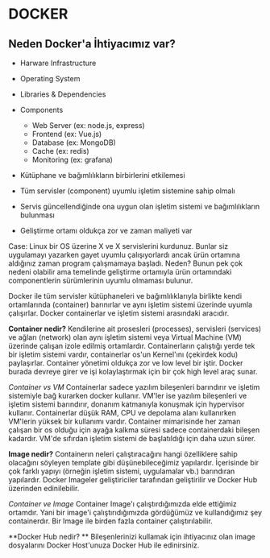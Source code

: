 # DOCKER
## Neden Docker'a İhtiyacımız var?
- Harware Infrastructure
- Operating System
- Libraries & Dependencies
- Components
  - Web Server (ex: node.js, express)
  - Frontend (ex: Vue.js)
  - Database (ex: MongoDB)
  - Cache (ex: redis)
  - Monitoring (ex: grafana)

- Kütüphane ve bağımlılıkların birbirlerini etkilemesi
- Tüm servisler (component) uyumlu işletim sistemine sahip olmalı
- Servis güncellendiğinde ona uygun olan işletim sistemi ve bağımlılıkların bulunması
- Geliştirme ortamı oldukça zor ve zaman maliyeti var

Case: Linux bir OS üzerine X ve X servislerini kurdunuz. Bunlar siz uygulamayı yazarken gayet uyumlu çalışıyorlardı ancak ürün ortamına aldığınız zaman program çalışmamaya başladı. Neden? Bunun pek çok nedeni olabilir ama temelinde geliştirme ortamıyla ürün ortamındaki componentlerin sürümlerinin uyumlu olmaması bulunur.

Docker ile tüm servisler kütüphaneleri ve bağımlılıklarıyla birlikte kendi ortamlarında (container) barınırlar ve aynı işletim sistemi üzerinde uyumla çalışırlar. Docker containerlar ve işletim sistemi arasındaki aracıdır.

**Container nedir?**
Kendilerine ait prosesleri (processes), servisleri (services) ve ağları (network) olan aynı işletim sistemi veya Virtual Machine (VM) üzerinde çalışan izole edilmiş ortamlardır. Containerların çalıştığı yerde tek bir işletim sistemi vardır, containerlar os'un Kernel'ını (çekirdek kodu) paylaşırlar. Container yönetimi oldukça zor ve low level bir iştir. Docker burada devreye girer ve işi kolaylaştırmak için bir çok high level araç sunar.

*Container vs VM*
Containerlar sadece yazılım bileşenleri barındırır ve işletim sistemiyle bağ kurarken docker kullanır. VM'ler ise yazılım bileşenleri ve işletim sistemi barındırır, donanım katmanıyla konuşmak için hypervisor kullanır. Containerlar düşük RAM, CPU ve depolama alanı kullanırken VM'lerin yüksek bir kullanımı vardır. Container mimarisinde her zaman çalışan bir os olduğu için ayağa kalkma süresi sadece containerdaki bileşen kadardır. VM'de sıfırdan işletim sistemi de başlatıldığı için daha uzun sürer.

**Image nedir?**
Containerın neleri çalıştıracağını hangi özelliklere sahip olacağını söyleyen template gibi düşünebileceğimiz yapılardır. İçerisinde bir çok farklı yapıyı (örneğin işletim sistemi, uygulamalar vb.) barındıran yapılardır. Docker Imageler geliştiriciler tarafından geliştirilir ve Docker Hub üzerinden edinilebilir.

*Container ve Image*
Container Image'ı çalıştırdığımızda elde ettiğimiz ortamdır. Yani bir image'i çalıştırıdığımızda gördüğümüz ve kullandığımız şey containerdır. Bir Image ile birden fazla container çalıştırılabilir.

**Docker Hub nedir? **
Bileşenlerinizi kullamak için ihtiyacınız olan image dosyalarını Docker Host'unuza Docker Hub ile edinirsiniz.
